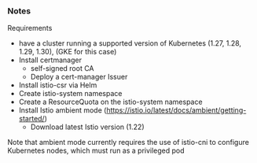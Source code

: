 ### Notes

Requirements
- have a cluster running a supported version of Kubernetes (1.27, 1.28, 1.29, 1.30), (GKE for this case)
- Install certmanager
  - self-signed root CA
  - Deploy a cert-manager Issuer
- Install istio-csr via Helm
- Create istio-system namespace
- Create a ResourceQuota on the istio-system namespace
- Install Istio ambient mode (https://istio.io/latest/docs/ambient/getting-started/)
  - Download latest Istio version (1.22)


Note that ambient mode currently requires the use of istio-cni to configure Kubernetes nodes, which must run as a privileged pod